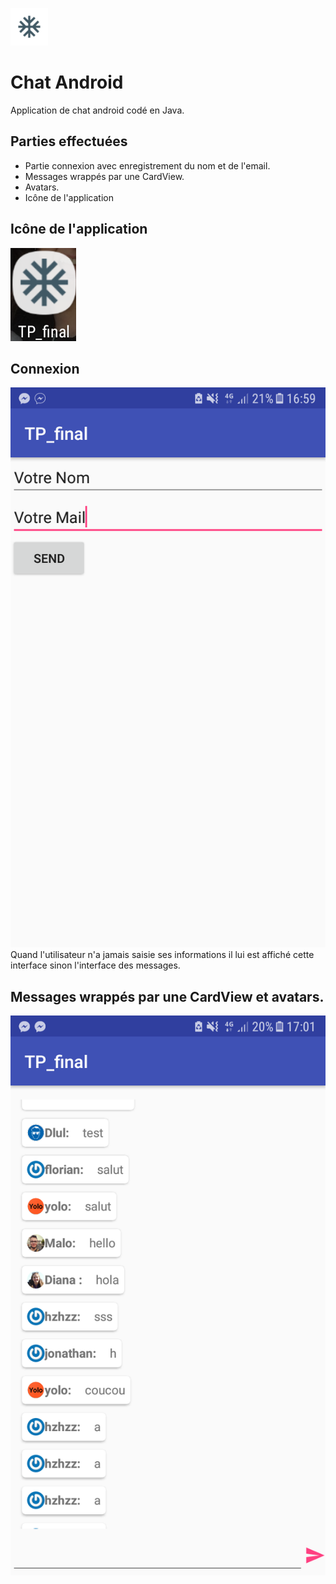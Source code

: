 ![Simplon.co](https://github.com/MarineDurand/tp-android/blob/master/app/src/main/res/mipmap-hdpi/ic_ac_unit.png)
# Chat Android
Application de chat android codé en Java.

## Parties effectuées
* Partie connexion avec enregistrement du nom et de l'email.
* Messages wrappés par une CardView.
* Avatars.
* Icône de l'application

## Icône de l'application
![Simplon.co](https://github.com/MarineDurand/tp-android/blob/master/25181584_887548898081003_2090576160_n.png)  

## Connexion 
![Simplon.co](https://github.com/MarineDurand/tp-android/blob/master/25286177_887554191413807_612394550_o.png)  
Quand l'utilisateur n'a jamais saisie ses informations il lui est affiché cette interface sinon l'interface des messages.

## Messages wrappés par une CardView et avatars.
![Simplon.co](https://github.com/MarineDurand/tp-android/blob/master/25285913_887554154747144_39697395_o.png)

